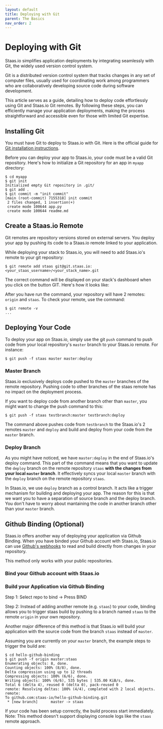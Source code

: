 ```yaml
---
layout: default
title: Deploying with Git
parent: The Basics
nav_order: 2
---
```


# Deploying with Git
<!-- - Master branch
- Control branch (build/deploy)
- Github repo binding (optional -->

Staas.io simplifies application deployments by integrating seamlessly with Git, the widely used version control system.

Git is a distributed version control system that tracks changes in any set of computer files, usually used for coordinating work among programmers who are collaboratively developing source code during software development.

This article serves as a guide, detailing how to deploy code effortlessly using Git and Staas.io Git remotes. By following these steps, you can efficiently manage your application deployments, making the process straightforward and accessible even for those with limited Git expertise.


## Installing Git

You must have Git to deploy to Staas.io with Git. Here is the official guide for [Git installation instructions](https://git-scm.com/book/en/v2/Getting-Started-Installing-Git).

Before you can deploy your app to Staas.io, your code must be a valid Git repository.
Here's how to initialize a Git repository for an app in `myapp` directory:
```shell
$ cd myapp
$ git init
Initialized empty Git repository in .git/
$ git add .
$ git commit -m "init commit"
[main (root-commit) 7155318] init commit
 2 files changed, 1 insertion(+)
 create mode 100644 app.py
 create mode 100644 readme.md
```

## Create a Staas.io Remote

Git remotes are repository versions stored on external servers. You deploy your app by pushing its code to a Staas.io remote linked to your application.

While deploying your stack to Staas.io, you will need to add Staas.io's remote to your git repository:
```shell
$ git remote add staas git@git.staas.io:<your_staas_username>/<your_stack_name>.git
```

The correct command will be displayed on your stack's dashboard when you click on the button GIT. Here's how it looks like:
<!-- <image> -->

After you have run the command, your repository will have 2 remotes: `origin` and `staas`.
To check your remote, use the command:
```shell
$ git remote -v
...
```

## Deploying Your Code

To deploy your app on Staas.io, simply use the git `push` command to push code from your local repository's `master` branch to your Staas.io remote. For instance:
```shell
$ git push -f staas master master:deploy
```

### Master Branch

Staas.io exclusively deploys code pushed to the `master` branches of the remote repository. Pushing code to other branches of the staas remote has no impact on the deployment process.

If you want to deploy code from another branch other than `master`, you might want to change the push command to this:
```shell
$ git push -f staas testbranch:master testbranch:deploy
```
The command above pushes code from `testbranch` to the Staas.io's 2 remotes `master` and `deploy` and build and deploy from your code from the `master` branch.

### Deploy Branch

As you might have noticed, we have `master:deploy` in the end of Staas.io's deploy command.
This part of the command means that you want to update the `deploy` branch on the remote repository `staas` **with the changes from your local `master` branch**. It effectively syncs your local `master` branch with the `deploy` branch on the remote repository `staas`.

In Staas.io, we use `deploy` branch as a control branch. It acts like a trigger mechanism for building and deploying your app. The reason for this is that we want you to have a separation of source branch and the deploy branch. You don't have to worry about mantaining the code in another branch other than your `master` branch.


## Github Binding (Optional)

Staas.io offers another way of deploying your application via Github Binding. When you have binded your Github account with Staas.io, Staas.io can use [Github's webhooks](https://docs.github.com/en/webhooks) to read and build directly from changes in your repository.

This method only works with your public repositories.

### Bind your Github account with Staas.io


### Build your Application via Github Binding

Step 1: Select repo to bind -> Press BIND

Step 2:
Instead of adding another remote (e.g. `staas`) to your code, binding allows you to trigger staas build by pushing to a branch named `staas` to the remote `origin` in your own repository.

Another major difference of this method is that Staas.io will build your application with the source code from the branch `staas` instead of `master`.

Assuming you are currently on your `master` branch, the example steps to trigger the build are:
```shell
$ cd hello-github-binding
$ git push -f origin master:staas
Enumerating objects: 8, done.
Counting objects: 100% (8/8), done.
Delta compression using up to 12 threads
Compressing objects: 100% (6/6), done.
Writing objects: 100% (6/6), 535 bytes | 535.00 KiB/s, done.
Total 6 (delta 4), reused 0 (delta 0), pack-reused 0
remote: Resolving deltas: 100% (4/4), completed with 2 local objects.
remote:
To github.com:staas-io/hello-github-binding.git
 * [new branch]      master -> staas
```

If your code has been setup correctly, the build process start immediately.
Note: This method doesn't support displaying console logs like the `staas` remote approach.

